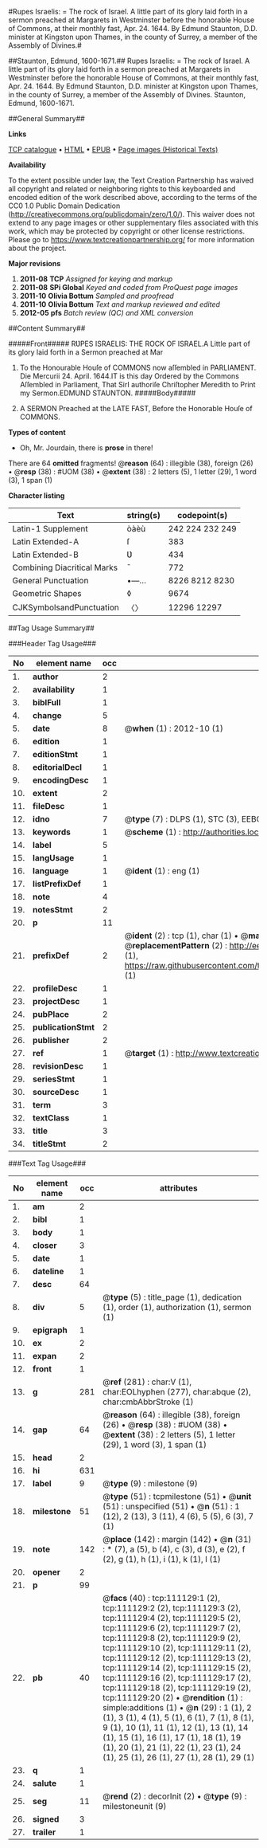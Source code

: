 #Rupes Israelis: = The rock of Israel. A little part of its glory laid forth in a sermon preached at Margarets in Westminster before the honorable House of Commons, at their monthly fast, Apr. 24. 1644. By Edmund Staunton, D.D. minister at Kingston upon Thames, in the county of Surrey, a member of the Assembly of Divines.#

##Staunton, Edmund, 1600-1671.##
Rupes Israelis: = The rock of Israel. A little part of its glory laid forth in a sermon preached at Margarets in Westminster before the honorable House of Commons, at their monthly fast, Apr. 24. 1644. By Edmund Staunton, D.D. minister at Kingston upon Thames, in the county of Surrey, a member of the Assembly of Divines.
Staunton, Edmund, 1600-1671.

##General Summary##

**Links**

[TCP catalogue](http://www.ota.ox.ac.uk/tcp/)  • 
[HTML](http://tei.it.ox.ac.uk/tcp/Texts-HTML/free/A93/A93833.html)  • 
[EPUB](http://tei.it.ox.ac.uk/tcp/Texts-EPUB/free/A93/A93833.epub) • 
[Page images (Historical Texts)](https://historicaltexts.jisc.ac.uk/eebo-99859067e)

**Availability**

To the extent possible under law, the Text Creation Partnership has waived all copyright and related or neighboring rights to this keyboarded and encoded edition of the work described above, according to the terms of the CC0 1.0 Public Domain Dedication (http://creativecommons.org/publicdomain/zero/1.0/). This waiver does not extend to any page images or other supplementary files associated with this work, which may be protected by copyright or other license restrictions. Please go to https://www.textcreationpartnership.org/ for more information about the project.

**Major revisions**

1. __2011-08__ __TCP__ *Assigned for keying and markup*
1. __2011-08__ __SPi Global__ *Keyed and coded from ProQuest page images*
1. __2011-10__ __Olivia Bottum__ *Sampled and proofread*
1. __2011-10__ __Olivia Bottum__ *Text and markup reviewed and edited*
1. __2012-05__ __pfs__ *Batch review (QC) and XML conversion*

##Content Summary##

#####Front#####
RƲPES ISRAELIS: THE ROCK OF ISRAEL.A Little part of its glory laid forth in a Sermon preached at Mar
1. To the Honourable Houſe of COMMONS now aſſembled in PARLIAMENT.
Die Mercurii 24. April. 1644.IT is this day Ordered by the Commons Aſſembled in Parliament, That SirI authoriſe Chriſtopher Meredith to Print my Sermon.EDMUND STAUNTON.
#####Body#####

1. A SERMON Preached at the LATE FAST, Before the Honorable Houſe of COMMONS.

**Types of content**

  * Oh, Mr. Jourdain, there is **prose** in there!

There are 64 **omitted** fragments! 
 @__reason__ (64) : illegible (38), foreign (26)  •  @__resp__ (38) : #UOM (38)  •  @__extent__ (38) : 2 letters (5), 1 letter (29), 1 word (3), 1 span (1)

**Character listing**


|Text|string(s)|codepoint(s)|
|---|---|---|
|Latin-1 Supplement|òàèù|242 224 232 249|
|Latin Extended-A|ſ|383|
|Latin Extended-B|Ʋ|434|
|Combining             Diacritical Marks|̄|772|
|General Punctuation|•—…|8226 8212 8230|
|Geometric Shapes|◊|9674|
|CJKSymbolsandPunctuation|〈〉|12296 12297|

##Tag Usage Summary##

###Header Tag Usage###

|No|element name|occ|attributes|
|---|---|---|---|
|1.|__author__|2||
|2.|__availability__|1||
|3.|__biblFull__|1||
|4.|__change__|5||
|5.|__date__|8| @__when__ (1) : 2012-10 (1)|
|6.|__edition__|1||
|7.|__editionStmt__|1||
|8.|__editorialDecl__|1||
|9.|__encodingDesc__|1||
|10.|__extent__|2||
|11.|__fileDesc__|1||
|12.|__idno__|7| @__type__ (7) : DLPS (1), STC (3), EEBO-CITATION (1), PROQUEST (1), VID (1)|
|13.|__keywords__|1| @__scheme__ (1) : http://authorities.loc.gov/ (1)|
|14.|__label__|5||
|15.|__langUsage__|1||
|16.|__language__|1| @__ident__ (1) : eng (1)|
|17.|__listPrefixDef__|1||
|18.|__note__|4||
|19.|__notesStmt__|2||
|20.|__p__|11||
|21.|__prefixDef__|2| @__ident__ (2) : tcp (1), char (1)  •  @__matchPattern__ (2) : ([0-9\-]+):([0-9IVX]+) (1), (.+) (1)  •  @__replacementPattern__ (2) : http://eebo.chadwyck.com/downloadtiff?vid=$1&page=$2 (1), https://raw.githubusercontent.com/textcreationpartnership/Texts/master/tcpchars.xml#$1 (1)|
|22.|__profileDesc__|1||
|23.|__projectDesc__|1||
|24.|__pubPlace__|2||
|25.|__publicationStmt__|2||
|26.|__publisher__|2||
|27.|__ref__|1| @__target__ (1) : http://www.textcreationpartnership.org/docs/. (1)|
|28.|__revisionDesc__|1||
|29.|__seriesStmt__|1||
|30.|__sourceDesc__|1||
|31.|__term__|3||
|32.|__textClass__|1||
|33.|__title__|3||
|34.|__titleStmt__|2||


###Text Tag Usage###

|No|element name|occ|attributes|
|---|---|---|---|
|1.|__am__|2||
|2.|__bibl__|1||
|3.|__body__|1||
|4.|__closer__|3||
|5.|__date__|1||
|6.|__dateline__|1||
|7.|__desc__|64||
|8.|__div__|5| @__type__ (5) : title_page (1), dedication (1), order (1), authorization (1), sermon (1)|
|9.|__epigraph__|1||
|10.|__ex__|2||
|11.|__expan__|2||
|12.|__front__|1||
|13.|__g__|281| @__ref__ (281) : char:V (1), char:EOLhyphen (277), char:abque (2), char:cmbAbbrStroke (1)|
|14.|__gap__|64| @__reason__ (64) : illegible (38), foreign (26)  •  @__resp__ (38) : #UOM (38)  •  @__extent__ (38) : 2 letters (5), 1 letter (29), 1 word (3), 1 span (1)|
|15.|__head__|2||
|16.|__hi__|631||
|17.|__label__|9| @__type__ (9) : milestone (9)|
|18.|__milestone__|51| @__type__ (51) : tcpmilestone (51)  •  @__unit__ (51) : unspecified (51)  •  @__n__ (51) : 1 (12), 2 (13), 3 (11), 4 (6), 5 (5), 6 (3), 7 (1)|
|19.|__note__|142| @__place__ (142) : margin (142)  •  @__n__ (31) : * (7), a (5), b (4), c (3), d (3), e (2), f (2), g (1), h (1), i (1), k (1), l (1)|
|20.|__opener__|2||
|21.|__p__|99||
|22.|__pb__|40| @__facs__ (40) : tcp:111129:1 (2), tcp:111129:2 (2), tcp:111129:3 (2), tcp:111129:4 (2), tcp:111129:5 (2), tcp:111129:6 (2), tcp:111129:7 (2), tcp:111129:8 (2), tcp:111129:9 (2), tcp:111129:10 (2), tcp:111129:11 (2), tcp:111129:12 (2), tcp:111129:13 (2), tcp:111129:14 (2), tcp:111129:15 (2), tcp:111129:16 (2), tcp:111129:17 (2), tcp:111129:18 (2), tcp:111129:19 (2), tcp:111129:20 (2)  •  @__rendition__ (1) : simple:additions (1)  •  @__n__ (29) : 1 (1), 2 (1), 3 (1), 4 (1), 5 (1), 6 (1), 7 (1), 8 (1), 9 (1), 10 (1), 11 (1), 12 (1), 13 (1), 14 (1), 15 (1), 16 (1), 17 (1), 18 (1), 19 (1), 20 (1), 21 (1), 22 (1), 23 (1), 24 (1), 25 (1), 26 (1), 27 (1), 28 (1), 29 (1)|
|23.|__q__|1||
|24.|__salute__|1||
|25.|__seg__|11| @__rend__ (2) : decorInit (2)  •  @__type__ (9) : milestoneunit (9)|
|26.|__signed__|3||
|27.|__trailer__|1||
